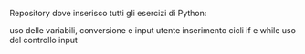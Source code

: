 Repository dove inserisco tutti gli esercizi di Python:

uso delle variabili, conversione e input utente
inserimento cicli if e while
uso del controllo input

